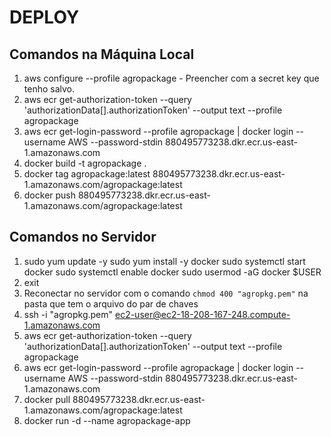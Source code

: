 # DEPLOY

## Comandos na Máquina Local

1. aws configure --profile agropackage - Preencher com a secret key que tenho salvo.
2. aws ecr get-authorization-token --query 'authorizationData[].authorizationToken' --output text --profile agropackage
3. aws ecr get-login-password --profile agropackage | docker login --username AWS --password-stdin 880495773238.dkr.ecr.us-east-1.amazonaws.com
4. docker build -t agropackage .
5. docker tag agropackage:latest 880495773238.dkr.ecr.us-east-1.amazonaws.com/agropackage:latest
6. docker push 880495773238.dkr.ecr.us-east-1.amazonaws.com/agropackage:latest

## Comandos no Servidor

1. sudo yum update -y
   sudo yum install -y docker
   sudo systemctl start docker
   sudo systemctl enable docker
   sudo usermod -aG docker $USER
2. exit
3. Reconectar no servidor com o comando `chmod 400 "agropkg.pem"` na pasta que tem o arquivo do par de chaves
4. ssh -i "agropkg.pem" ec2-user@ec2-18-208-167-248.compute-1.amazonaws.com
5. aws ecr get-authorization-token --query 'authorizationData[].authorizationToken' --output text --profile agropackage
6. aws ecr get-login-password --profile agropackage | docker login --username AWS --password-stdin 880495773238.dkr.ecr.us-east-1.amazonaws.com
7. docker pull 880495773238.dkr.ecr.us-east-1.amazonaws.com/agropackage:latest
8. docker run -d --name agropackage-app